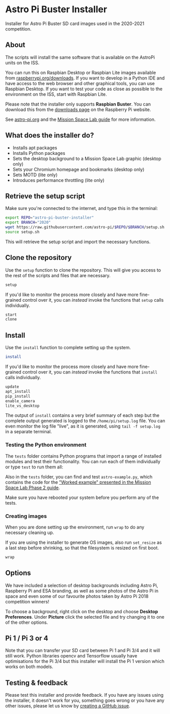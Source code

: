 # Astro Pi Buster Installer

Installer for Astro Pi Buster SD card images used in the 2020-2021 competition.

## About

The scripts will install the same software that is available on the AstroPi units 
on the ISS. 

You can run this on Raspbian Desktop or Raspbian Lite images available from
[raspberrypi.org/downloads](https://www.raspberrypi.org/downloads/). 
If you want to develop in a Python IDE and have access to the web browser and other
graphical tools, you can use Raspbian Desktop. If you want to test your code
as close as possible to the environment on the ISS, start with Raspbian Lite.

Please note that the installer only supports **Raspbian Buster**. You can
download this from the [downloads page](https://www.raspberrypi.org/downloads/raspbian/)
on the Raspberry Pi website.

See [astro-pi.org](https://astro-pi.org/) and the
[Mission Space Lab guide](http://rpf.io/ap-msl-guide) for more information.

## What does the installer do?

- Installs apt packages
- Installs Python packages
- Sets the desktop background to a Mission Space Lab graphic (desktop only)
- Sets your Chromium homepage and bookmarks (desktop only)
- Sets MOTD (lite only)
- Introduces performance throttling (lite only)

## Retrieve the setup script

Make sure you're connected to the internet, and type this in the terminal:

```bash
export REPO="astro-pi-buster-installer"
export BRANCH="2020"
wget https://raw.githubusercontent.com/astro-pi/$REPO/$BRANCH/setup.sh
source setup.sh
```

This will retrieve the setup script and import the necessary functions.

## Clone the repository

Use the `setup` function to clone the repository. This will give you access to the 
rest of the scripts and files that are necessary.

```bash
setup
```

If you'd like to monitor the process more closely and have more fine-grained control over it, 
you can _instead_ invoke the functions that `setup` calls individually.

```bash
start
clone
```

## Install

Use the `install` function to complete setting up the system.

```bash
install
```

If you'd like to monitor the process more closely and have more fine-grained control over it, 
you can _instead_ invoke the functions that `install` calls individually.

```bash
update
apt_install
pip_install
enable_camera
lite_vs_desktop
```

The output of `install` contains a very brief summary of each step 
but the complete output generated is logged to the `/home/pi/setup.log` file. 
You can even monitor the log file "live", as it is generated, using
`tail -f setup.log` in a separate terminal.

### Testing the Python environment

The `tests` folder contains Python programs that import a range of installed modules
and test their functionality. You can run each of them individually or type `test` to 
run them all:

Also in the `tests` folder, you can find and test `astro-example.py`, which contains the code for 
the ["Worked example" presented in the Mission Space Lab Phase 2 guide](https://projects.raspberrypi.org/en/projects/code-for-your-astro-pi-mission-space-lab-experiment/10).

Make sure you have rebooted your system before you perform any of the tests.

### Creating images

When you are done setting up the environment, run `wrap` to do any necessary 
cleaning up.

If you are using the installer to generate OS images, also run `set_resize` 
as a last step before shrinking, so that the filesystem is resized on first boot. 

```bash
wrap
```

## Options

We have included a selection of desktop backgrounds including Astro Pi,
Raspberry Pi and ESA branding, as well as some photos of the Astro Pi in space
and even some of our favourite photos taken by Astro Pi 2018 competition
winners!

To choose a background, right click on the desktop and choose **Desktop
Preferences**. Under **Picture** click the selected file and try changing it
to one of the other options.

## Pi 1 / Pi 3 or 4

Note that you can transfer your SD card between Pi 1 and Pi 3/4 and it will
still work. Python libraries opencv and Tensorflow usually have optimisations
for the Pi 3/4 but this installer will install the Pi 1 version which works on
both models.

## Testing & feedback

Please test this installer and provide feedback. If you have any issues using
the installer, it doesn't work for you, something goes wrong or you have any
other issues, please let us know by [creating a GitHub
issue](https://github.com/astro-pi/astro-pi-buster-installer/issues).
